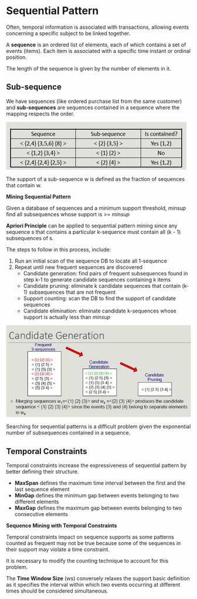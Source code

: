 # Sequential Pattern

Often, temporal information is associated with transactions, allowing events concerning a specific subject to be linked together.

A **sequence** is an ordered list of elements, each of which contains a set of events (items).
Each item is associated with a specific time instant or ordinal position.

The length of the sequence is given by the number of elements in it.

## Sub-sequence

We have sequences (like ordered purchase list from the same customer) and **sub-sequences** are sequences contained in a sequence where the mapping respects the order.

![](sequence.jpg)

The support of a sub-sequence w is defined as the fraction of sequences that contain w.

**Mining Sequential Pattern**

Given a database of sequences and a minimum support threshold, *minsup* find all subsequences whose support is >= *minsup*

**Apriori Principle** can be applied to sequential pattern mining since any sequence s that contains a particular k-sequence must contain all (k - 1) subsequences of s.

The steps to follow in this process, include:

1. Run an initial scan of the sequence DB to locate all 1-sequence
2. Repeat until new frequent sequences are discovered
    - Candidate generation: find pairs of frequent subsequences found in step k-1 to generate candidate sequences containing k items
    - Candidate pruning: eliminate k candidate sequences that contain (k-1) subsequences that are not frequent
    - Support counting: scan the DB to find the support of candidate sequences
    - Candidate elimination: eliminate candidate k-sequences whose support is actually less than *minsup*

![](candidate.jpg)

Searching for sequential patterns is a difficult problem given the exponential number of subsequences contained in a sequence.

## Temporal Constraints

Temporal constraints increase the expressiveness of sequential pattern by better defining their structure.

- **MaxSpan** defines the maximum time interval between the first and the last sequence element
- **MinGap** defines the minimum gap between events belonging to two different elements
- **MaxGap** defines the maximum gap between events belonging to two consecutive elements

**Sequence Mining with Temporal Constraints**

Temporal constraints impact on sequence supports as some patterns counted as frequent may not be true because some of the sequences in their support may violate a time constraint.

It is necessary to modify the counting technique to account for this problem.

The **Time Window Size** (ws) conversely relaxes the support basic definition as it specifies the interval within which two events occurring at different times should be considered simultaneous.